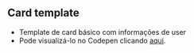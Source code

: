 ## Card template

* Template de card básico com informações de user
* Pode visualizá-lo no Codepen clicando [aqui](https://codepen.io/evenilsonliandro/pen/oNzoGdR).